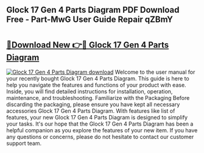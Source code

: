 ## Glock 17 Gen 4 Parts Diagram PDF Download Free - Part-MwG User Guide Repair qZBmY

# <h2><a href="http://dfn6pe.blite.top/?on=Glock+17+Gen+4+Parts+Diagram">🔗Download New 👉🔴 Glock 17 Gen 4 Parts Diagram</a></h2>

[![Glock 17 Gen 4 Parts Diagram download](https://i.imgur.com/lujVjoI.png)](http://dfn6pe.blite.top/?on=Glock+17+Gen+4+Parts+Diagram)
Welcome to the user manual for your recently bought Glock 17 Gen 4 Parts Diagram. This guide is here to help you navigate the features and functions of your product with ease. Inside, you will find detailed instructions for installation, operation, maintenance, and troubleshooting. Familiarize with the Packaging Before discarding the packaging, please ensure you have kept all necessary accessories Glock 17 Gen 4 Parts Diagram. With features like list of features, your new Glock 17 Gen 4 Parts Diagram is designed to simplify your tasks. It's our hope that the Glock 17 Gen 4 Parts Diagram has been a helpful companion as you explore the features of your new item. If you have any questions or concerns, please do not hesitate to contact our customer support team.
